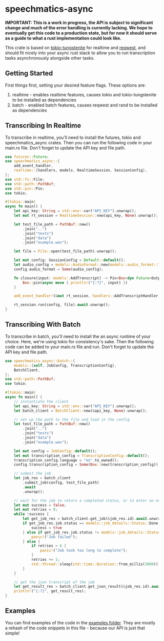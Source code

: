 # speechmatics-async

**IMPORTANT: This is a work in progress, the API is subject to significant change and much of the error handling is currently lacking. We hope to eventually get this code to a production state, but for now it should serve as a guide to what a rust implementation could look like.**

This crate is based on [tokio-tungstenite](https://docs.rs/tokio-tungstenite/latest/tokio_tungstenite/) for realtime and [reqwest](https://docs.rs/reqwest/latest/reqwest/), and should fit nicely into your async rust stack to allow you to run transcription tasks asynchronously alongside other tasks.

## Getting Started

First things first, setting your desired feature flags. These options are:

1. realtime - enables realtime features, causes tokio and tokio-tungstenite to be installed as dependencies
2. batch - enabled batch features, causes reqwest and rand to be installed as dependencies

## Transcribing In Realtime

To transcribe in realtime, you'll need to install the futures, tokio and speechmatics_async crates. Then you can run the following code in your main.rs file.  Don't forget to update the API key and file path.

```rs
use futures::Future;
use speechmatics_async::{
    add_event_handler,
    realtime::{handlers, models, RealtimeSession, SessionConfig},
};
use std::fs::File;
use std::path::PathBuf;
use std::pin::Pin;
use tokio;

#[tokio::main]
async fn main() {
    let api_key: String = std::env::var("API_KEY").unwrap();
    let mut rt_session = RealtimeSession::new(api_key, None).unwrap();

    let test_file_path = PathBuf::new()
        .join("..")
        .join("tests")
        .join("data")
        .join("example.wav");

    let file = File::open(test_file_path).unwrap();

    let mut config: SessionConfig = Default::default();
    let audio_config = models::AudioFormat::new(models::audio_format::Type::File);
    config.audio_format = Some(audio_config);

    fn closure(input: models::AddTranscript) -> Pin<Box<dyn Future<Output = ()>>> {
        Box::pin(async move { println!("{:?}", input) })
    }

    add_event_handler!(&mut rt_session, handlers::AddTranscriptHandler, closure);

    rt_session.run(config, file).await.unwrap();
}
```

## Transcribing With Batch

To transcribe in batch, you'll need to install the an async runtime of your choice. Here, we're using tokio for consistency's sake. Then the following code can be added to your main.rs file and run. Don't forget to update the API key and file path.

```rs
use speechmatics_async::batch::{
    models::{self, JobConfig, TranscriptionConfig},
    BatchClient,
};
use std::path::PathBuf;
use tokio;

#[tokio::main]
async fn main() {
    // instantiate the client
    let api_key: String = std::env::var("API_KEY").unwrap();
    let batch_client = BatchClient::new(&api_key, None).unwrap();

    // set up the path to the file and load in the config
    let test_file_path = PathBuf::new()
        .join("..")
        .join("tests")
        .join("data")
        .join("example.wav");

    let mut config = JobConfig::default();
    let mut transcription_config = TranscriptionConfig::default();
    transcription_config.language = "en".to_owned();
    config.transcription_config = Some(Box::new(transcription_config));

    // submit the job
    let job_res = batch_client
        .submit_job(config, test_file_path)
        .await
        .unwrap();

    // wait for the job to return a completed status, or to enter an error status in which case panic
    let mut success = false;
    let mut retries = 0;
    while !success {
        let get_job_res = batch_client.get_job(&job_res.id).await.unwrap();
        if get_job_res.job.status == models::job_details::Status::Done {
            success = true
        } else if get_job_res.job.status != models::job_details::Status::Running {
            panic!("Job failed");
        } else {
            if retries > 6 {
                panic!("Job took too long to complete");
            }
            retries += 1;
            std::thread::sleep(std::time::Duration::from_millis(3000));
        }
    }

    // get the json transcript of the job
    let get_result_res = batch_client.get_json_result(&job_res.id).await.unwrap();
    println!("{:?}", get_result_res);
}
```

## Examples

You can find examples of the code in the [examples folder](./examples/). They are mostly a rehash of the code snippets in this file - because our API is just that simple!